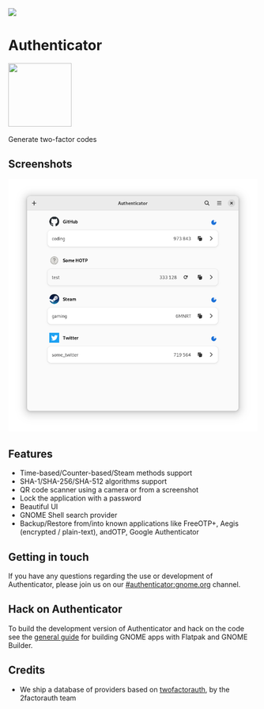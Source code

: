 <a href="https://flathub.org/apps/details/com.belmoussaoui.Authenticator">
<img src="https://flathub.org/api/badge?svg&locale=en&light" />
</a>

# Authenticator

<img src="https://gitlab.gnome.org/bilelmoussaoui/authenticator/raw/master/data/icons/com.belmoussaoui.Authenticator.svg" width="128px" height="128px" />

<p>Generate two-factor codes</p>

## Screenshots

<div align="center">
    <img src="./data/screenshots/screenshot1.png" />
</div>


## Features
 - Time-based/Counter-based/Steam methods support
 - SHA-1/SHA-256/SHA-512 algorithms support
 - QR code scanner using a camera or from a screenshot
 - Lock the application with a password
 - Beautiful UI
 - GNOME Shell search provider
 - Backup/Restore from/into known applications like FreeOTP+, Aegis (encrypted / plain-text), andOTP, Google Authenticator

## Getting in touch

If you have any questions regarding the use or development of Authenticator, please join us on our [#authenticator:gnome.org](https://matrix.to/#/#authenticator:gnome.org) channel.

## Hack on Authenticator

To build the development version of Authenticator and hack on the code see the
[general
guide](https://welcome.gnome.org/en/app/Authenticator/#getting-the-app-to-build)
for building GNOME apps with Flatpak and GNOME Builder.

## Credits

- We ship a database of providers based on [twofactorauth](https://github.com/2factorauth/twofactorauth), by the 2factorauth team
